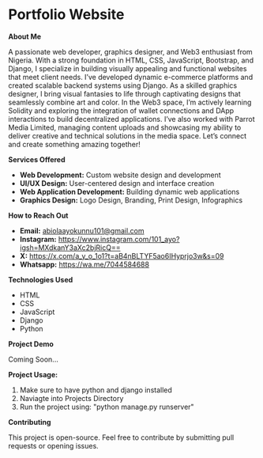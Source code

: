 # Portfolio Website

**About Me**

A passionate web developer, graphics designer, and Web3 enthusiast from Nigeria. With a strong foundation in HTML, CSS, JavaScript, Bootstrap, and Django, I specialize in building visually appealing and functional websites that meet client needs. I’ve developed dynamic e-commerce platforms and created scalable backend systems using Django.
As a skilled graphics designer, I bring visual fantasies to life through captivating designs that seamlessly combine art and color. In the Web3 space, I’m actively learning Solidity and exploring the integration of wallet connections and DApp interactions to build decentralized applications.
I’ve also worked with Parrot Media Limited, managing content uploads and showcasing my ability to deliver creative and technical solutions in the media space.
Let’s connect and create something amazing together!

**Services Offered**

* **Web Development:** Custom website design and development
* **UI/UX Design:** User-centered design and interface creation
* **Web Application Development:** Building dynamic web applications
* **Graphics Design:** Logo Design, Branding, Print Design, Infographics

**How to Reach Out**

* **Email:** abiolaayokunnu101@gmail.com
* **Instagram:** https://www.instagram.com/101_ayo?igsh=MXdkanY3aXc2bjRicQ==
* **X:** https://x.com/a_y_o_1o1?t=aB4nBLTYF5ao6IHyprjo3w&s=09
* **Whatsapp:** https://wa.me/7044584688

**Technologies Used**

* HTML
* CSS
* JavaScript
* Django
* Python

**Project Demo**

Coming Soon...

**Project Usage:**

1. Make sure to have python and django installed
2. Naviagte into Projects Directory
3. Run the project using: "python manage.py runserver"

**Contributing**

This project is open-source. Feel free to contribute by submitting pull requests or opening issues.